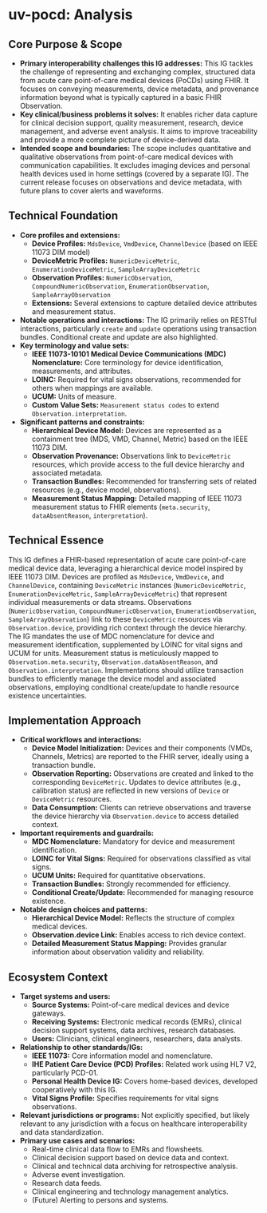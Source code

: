 # uv-pocd: Analysis

## Core Purpose & Scope

-   **Primary interoperability challenges this IG addresses:** This IG tackles the challenge of representing and exchanging complex, structured data from acute care point-of-care medical devices (PoCDs) using FHIR. It focuses on conveying measurements, device metadata, and provenance information beyond what is typically captured in a basic FHIR Observation.
-   **Key clinical/business problems it solves:** It enables richer data capture for clinical decision support, quality measurement, research, device management, and adverse event analysis. It aims to improve traceability and provide a more complete picture of device-derived data.
-   **Intended scope and boundaries:** The scope includes quantitative and qualitative observations from point-of-care medical devices with communication capabilities. It excludes imaging devices and personal health devices used in home settings (covered by a separate IG). The current release focuses on observations and device metadata, with future plans to cover alerts and waveforms.

## Technical Foundation

-   **Core profiles and extensions:**
    -   **Device Profiles:** `MdsDevice`, `VmdDevice`, `ChannelDevice` (based on IEEE 11073 DIM model)
    -   **DeviceMetric Profiles:** `NumericDeviceMetric`, `EnumerationDeviceMetric`, `SampleArrayDeviceMetric`
    -   **Observation Profiles:** `NumericObservation`, `CompoundNumericObservation`, `EnumerationObservation`, `SampleArrayObservation`
    -   **Extensions:** Several extensions to capture detailed device attributes and measurement status.
-   **Notable operations and interactions:** The IG primarily relies on RESTful interactions, particularly `create` and `update` operations using transaction bundles. Conditional create and update are also highlighted.
-   **Key terminology and value sets:**
    -   **IEEE 11073-10101 Medical Device Communications (MDC) Nomenclature:** Core terminology for device identification, measurements, and attributes.
    -   **LOINC:** Required for vital signs observations, recommended for others when mappings are available.
    -   **UCUM:** Units of measure.
    -   **Custom Value Sets:** `Measurement status codes` to extend `Observation.interpretation`.
-   **Significant patterns and constraints:**
    -   **Hierarchical Device Model:** Devices are represented as a containment tree (MDS, VMD, Channel, Metric) based on the IEEE 11073 DIM.
    -   **Observation Provenance:** Observations link to `DeviceMetric` resources, which provide access to the full device hierarchy and associated metadata.
    -   **Transaction Bundles:** Recommended for transferring sets of related resources (e.g., device model, observations).
    -   **Measurement Status Mapping:** Detailed mapping of IEEE 11073 measurement status to FHIR elements (`meta.security`, `dataAbsentReason`, `interpretation`).

## Technical Essence

This IG defines a FHIR-based representation of acute care point-of-care medical device data, leveraging a hierarchical device model inspired by IEEE 11073 DIM. Devices are profiled as `MdsDevice`, `VmdDevice`, and `ChannelDevice`, containing `DeviceMetric` instances (`NumericDeviceMetric`, `EnumerationDeviceMetric`, `SampleArrayDeviceMetric`) that represent individual measurements or data streams. Observations (`NumericObservation`, `CompoundNumericObservation`, `EnumerationObservation`, `SampleArrayObservation`) link to these `DeviceMetric` resources via `Observation.device`, providing rich context through the device hierarchy. The IG mandates the use of MDC nomenclature for device and measurement identification, supplemented by LOINC for vital signs and UCUM for units.  Measurement status is meticulously mapped to `Observation.meta.security`, `Observation.dataAbsentReason`, and `Observation.interpretation`. Implementations should utilize transaction bundles to efficiently manage the device model and associated observations, employing conditional create/update to handle resource existence uncertainties.

## Implementation Approach

-   **Critical workflows and interactions:**
    -   **Device Model Initialization:** Devices and their components (VMDs, Channels, Metrics) are reported to the FHIR server, ideally using a transaction bundle.
    -   **Observation Reporting:** Observations are created and linked to the corresponding `DeviceMetric`. Updates to device attributes (e.g., calibration status) are reflected in new versions of `Device` or `DeviceMetric` resources.
    -   **Data Consumption:** Clients can retrieve observations and traverse the device hierarchy via `Observation.device` to access detailed context.
-   **Important requirements and guardrails:**
    -   **MDC Nomenclature:** Mandatory for device and measurement identification.
    -   **LOINC for Vital Signs:** Required for observations classified as vital signs.
    -   **UCUM Units:** Required for quantitative observations.
    -   **Transaction Bundles:** Strongly recommended for efficiency.
    -   **Conditional Create/Update:** Recommended for managing resource existence.
-   **Notable design choices and patterns:**
    -   **Hierarchical Device Model:** Reflects the structure of complex medical devices.
    -   **Observation.device Link:** Enables access to rich device context.
    -   **Detailed Measurement Status Mapping:** Provides granular information about observation validity and reliability.

## Ecosystem Context

-   **Target systems and users:**
    -   **Source Systems:** Point-of-care medical devices and device gateways.
    -   **Receiving Systems:** Electronic medical records (EMRs), clinical decision support systems, data archives, research databases.
    -   **Users:** Clinicians, clinical engineers, researchers, data analysts.
-   **Relationship to other standards/IGs:**
    -   **IEEE 11073:** Core information model and nomenclature.
    -   **IHE Patient Care Device (PCD) Profiles:** Related work using HL7 V2, particularly PCD-01.
    -   **Personal Health Device IG:** Covers home-based devices, developed cooperatively with this IG.
    -   **Vital Signs Profile:** Specifies requirements for vital signs observations.
-   **Relevant jurisdictions or programs:** Not explicitly specified, but likely relevant to any jurisdiction with a focus on healthcare interoperability and data standardization.
-   **Primary use cases and scenarios:**
    -   Real-time clinical data flow to EMRs and flowsheets.
    -   Clinical decision support based on device data and context.
    -   Clinical and technical data archiving for retrospective analysis.
    -   Adverse event investigation.
    -   Research data feeds.
    -   Clinical engineering and technology management analytics.
    -   (Future) Alerting to persons and systems.
